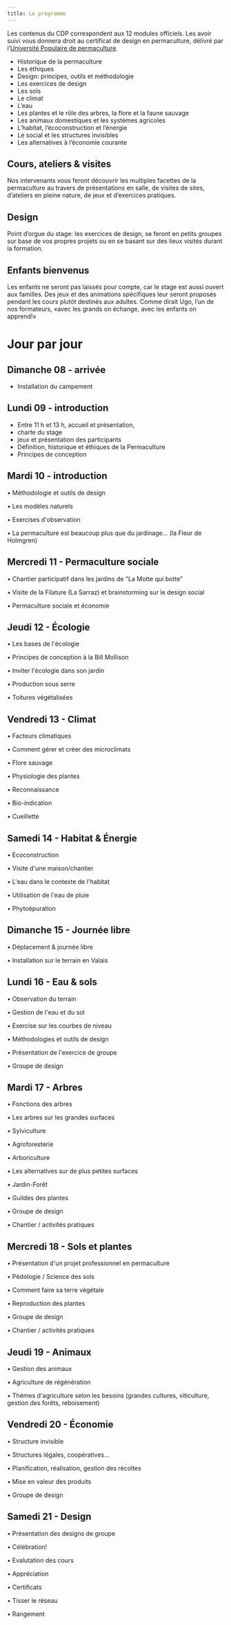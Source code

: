 ```yaml
---
title: Le programme
---
```

Les contenus du CDP correspondent aux 12 modules officiels. Les avoir suivi vous donnera droit au certificat de design en permaculture, délivré par
l’[Université Populaire de permaculture](http://permaculture-upp.org/).

* Historique de la permaculture
* Les éthiques
* Design: principes, outils et méthodologie
* Les exercices de design
* Les sols
* Le climat
* L’eau
* Les plantes et le rôle des arbres, la flore et la faune sauvage
* Les animaux domestiques et les systèmes agricoles
* L’habitat, l’écoconstruction et l’énergie
* Le social et les structures invisibles 
* Les alternatives à l’économie courante

## Cours, ateliers & visites

Nos intervenants vous feront découvrir les multiples facettes de la permaculture
au travers de présentations en salle, de visites de sites, d’ateliers en pleine
nature, de jeux et d’exercices pratiques.

## Design

Point d’orgue du stage: les exercices de design, se feront en petits groupes sur
base de vos propres projets ou en se basant sur des lieux visités durant la
formation.

## Enfants bienvenus

Les enfants ne seront pas laissés pour compte, car le stage est aussi ouvert aux familles. Des jeux et des animations spécifiques leur seront proposés pendant les cours plutôt destinés aux adultes. Comme dirait Ugo, l’un de nos formateurs,
«avec les grands on échange, avec les enfants on apprend!»

# Jour par jour

## Dimanche 08 - arrivée
* Installation du campement
 
## Lundi 09 - introduction

* Entre 11 h et 13 h, accueil et présentation, 
* charte du stage
* jeux et présentation des participants
* Définition, historique et éthiques de la Permaculture
* Principes de conception

## Mardi 10 - introduction
•	Méthodologie et outils de design 

•	Les modèles naturels 

•	Exercises d'observation 

•	La permaculture est beaucoup plus que du jardinage... (la Fleur de Holmgren) 

## Mercredi 11 - Permaculture sociale
•	Chantier participatif dans les jardins de "La Motte qui botte" 

•	Visite de la Filature (La Sarraz) et brainstorming sur le design social 

•	Permaculture sociale et économie 

## Jeudi 12 - Écologie

•	Les bases de l'écologie 

•	Principes de conception à la Bill Mollison 

•	Inviter l'écologie dans son jardin 

•	Production sous serre 

•	Toitures végétalisées 

## Vendredi 13 - Climat

•	Facteurs climatiques 

•	Comment gérer et créer des microclimats 

•	Flore sauvage 

•	Physiologie des plantes 

•	Reconnaissance 

•	Bio-indication 

•	Cueillette 

## Samedi 14 - Habitat & Énergie

•	Ecoconstruction 

•	Visite d'une maison/chantier 

•	L'eau dans le contexte de l'habitat 

•	Utilisation de l'eau de pluie 

•	Phytoépuration 

## Dimanche 15 - Journée libre

•	Déplacement & journée libre 

•	Installation sur le terrain en Valais 

## Lundi 16 - Eau & sols

•	Observation du terrain 

•	Gestion de l'eau et du sol 

•	Exercise sur les courbes de niveau 

•	Méthodologies et outils de design 

•	Présentation de l'exercice de groupe 

•	Groupe de design 

## Mardi 17 - Arbres

•	Fonctions des arbres 

•	Les arbres sur les grandes surfaces 

•	Sylviculture 

•	Agroforesterie 

•	Arboriculture 

•	Les alternatives sur de plus petites surfaces 

•	Jardin-Forêt 

•	Guildes des plantes 

•	Groupe de design 

•	Chantier / activités pratiques 

## Mercredi 18 - Sols et plantes

•	Présentation d'un projet professionnel en permaculture 

•	Pédologie / Science des sols 

•	Comment faire sa terre végétale 

•	Reproduction des plantes 

•	Groupe de design 

•	Chantier / activités pratiques 

## Jeudi 19 - Animaux

•	Gestion des animaux 

•	Agriculture de régénération 

•	Thémes d'agriculture selon les besoins (grandes cultures, viticulture, gestion des forêts, reboisement) 

## Vendredi 20 - Économie

•	Structure invisible 

•	Structures légales, coopératives... 

•	Planification, réalisation, gestion des récoltes 

•	Mise en valeur des produits 

•	Groupe de design 

## Samedi 21 - Design

•	Présentation des designs de groupe 

•	Célébration! 

•	Evalutation des cours 

•	Appréciation 

•	Certificats 

•	Tisser le réseau 

•	Rangement 
